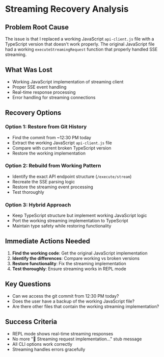 # Streaming Recovery Analysis

## Problem Root Cause

The issue is that I replaced a working JavaScript `api-client.js` file with a TypeScript version that doesn't work properly. The original JavaScript file had a working `executeStreamingRequest` function that properly handled SSE streaming.

## What Was Lost

- Working JavaScript implementation of streaming client
- Proper SSE event handling
- Real-time response processing
- Error handling for streaming connections

## Recovery Options

### Option 1: Restore from Git History

- Find the commit from ~12:30 PM today
- Extract the working JavaScript `api-client.js` file
- Compare with current broken TypeScript version
- Restore the working implementation

### Option 2: Rebuild from Working Pattern

- Identify the exact API endpoint structure (`/execute/stream`)
- Recreate the SSE parsing logic
- Restore the streaming event processing
- Test thoroughly

### Option 3: Hybrid Approach

- Keep TypeScript structure but implement working JavaScript logic
- Port the working streaming implementation to TypeScript
- Maintain type safety while restoring functionality

## Immediate Actions Needed

1. **Find the working code**: Get the original JavaScript implementation
2. **Identify the differences**: Compare working vs broken versions
3. **Restore functionality**: Fix the streaming implementation
4. **Test thoroughly**: Ensure streaming works in REPL mode

## Key Questions

- Can we access the git commit from 12:30 PM today?
- Does the user have a backup of the working JavaScript file?
- Are there other files that contain the working streaming implementation?

## Success Criteria

- REPL mode shows real-time streaming responses
- No more "🌊 Streaming request implementation..." stub message
- All CLI options work correctly
- Streaming handles errors gracefully

